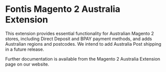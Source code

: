 Fontis Magento 2 Australia Extension
====================================

This extension provides essential functionality for Australian Magento 2 stores, including Direct Deposit and BPAY payment methods, and adds Australian regions and postcodes. We intend to add Australia Post shipping in a future release.

Further documentation is available from the Magento 2 Australia Extension page on our website.
